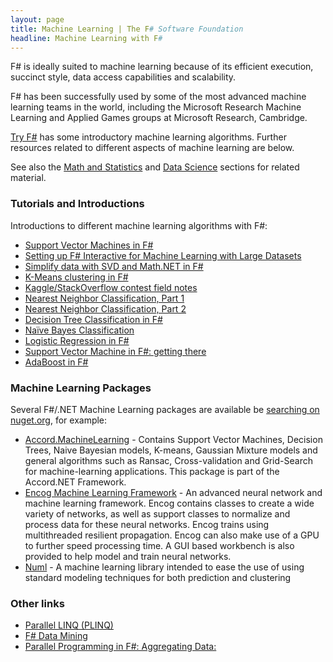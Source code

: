 ```yaml
---
layout: page
title: Machine Learning | The F# Software Foundation
headline: Machine Learning with F#
---
```


F# is ideally suited to machine learning because of its efficient execution, succinct style,
data access capabilities and scalability.

F# has been successfully used by some of the most advanced machine learning teams in the world,
including the Microsoft Research Machine Learning and Applied Games groups at Microsoft Research, Cambridge.

[Try F#](http://tryfsharp.org/learn) has some introductory machine learning algorithms.
Further resources related to different aspects of machine learning are below. 

See also the [Math and Statistics](/math) and [Data Science](/data-science) sections for related material.

### Tutorials and Introductions

Introductions to different machine learning algorithms with F#:

 * [Support Vector Machines in F#](http://fdatamining.blogspot.co.uk/2011/02/support-vector-machines-svms-in-f-using.html)
 * [Setting up F# Interactive for Machine Learning with Large Datasets](http://richardminerich.com/2013/03/setting-up-fsharp-interactive-for-machine-learning-with-large-datasets/)
 * [Simplify data with SVD and Math.NET in F#](http://clear-lines.com/blog/post/Simplify-data-with-SVD-and-MathNET-in-FSharp.aspx)
 * [K-Means clustering in F#](http://clear-lines.com/blog/post/K-Means-Clustering-in-FSharp.aspx)
 * [Kaggle/StackOverflow contest field notes](http://clear-lines.com/blog/post/Kaggle-StackOverflow-field-notes-part-1.aspx)
 * [Nearest Neighbor Classification, Part 1](http://clear-lines.com/blog/post/Nearest-Neighbor-Classification-part-1.aspx)
 * [Nearest Neighbor Classification, Part 2](http://clear-lines.com/blog/post/Nearest-Neighbor-Classification-Part-2.aspx)
 * [Decision Tree Classification in F#](http://clear-lines.com/blog/post/Decision-Tree-classification.aspx)
 * [Naïve Bayes Classification](http://clear-lines.com/blog/post/Naive-Bayes-Classification.aspx)
 * [Logistic Regression in F#](http://clear-lines.com/blog/post/Logistic-Regression.aspx)
 * [Support Vector Machine in F#: getting there](http://clear-lines.com/blog/post/Support-Vector-Machine-in-FSharp.aspx)
 * [AdaBoost in F#](http://clear-lines.com/blog/post/AdaBoost-classifier-in-FSharp.aspx)

### Machine Learning Packages 

Several F#/.NET Machine Learning packages are available be [searching on nuget.org](http://nuget.org/packages?q=machine+learning), for example:

 * [Accord.MachineLearning](http://nuget.org/packages/Accord.MachineLearning/) - Contains Support Vector Machines, Decision Trees, Naive Bayesian models, K-means, Gaussian Mixture models and general algorithms such as Ransac, Cross-validation and Grid-Search for machine-learning applications. This package is part of the Accord.NET Framework.
 * [Encog Machine Learning Framework](http://nuget.org/packages/encog-dotnet-core/) - An advanced neural network and machine learning framework. Encog 
   contains classes to create a wide variety of networks, as well as support classes to normalize and process data for these neural networks. Encog trains using multithreaded resilient propagation. Encog can also make use of a GPU to further speed processing time. A GUI based workbench is also provided to help model and train neural networks. 
 * [Numl](http://nuget.org/packages/numl/) - A machine learning library intended to ease the use of using standard modeling techniques for both prediction and clustering



### Other links

 * [Parallel LINQ (PLINQ)](http://msdn.microsoft.com/en-us/library/dd460688.aspx)
 * [F# Data Mining](http://fdatamining.blogspot.com/2010/05/why-f-is-language-for-data-mining.html)
 * [Parallel Programming in F#: Aggregating Data:](http://tomasp.net/blog/fsharp-parallel-aggregate.aspx)

